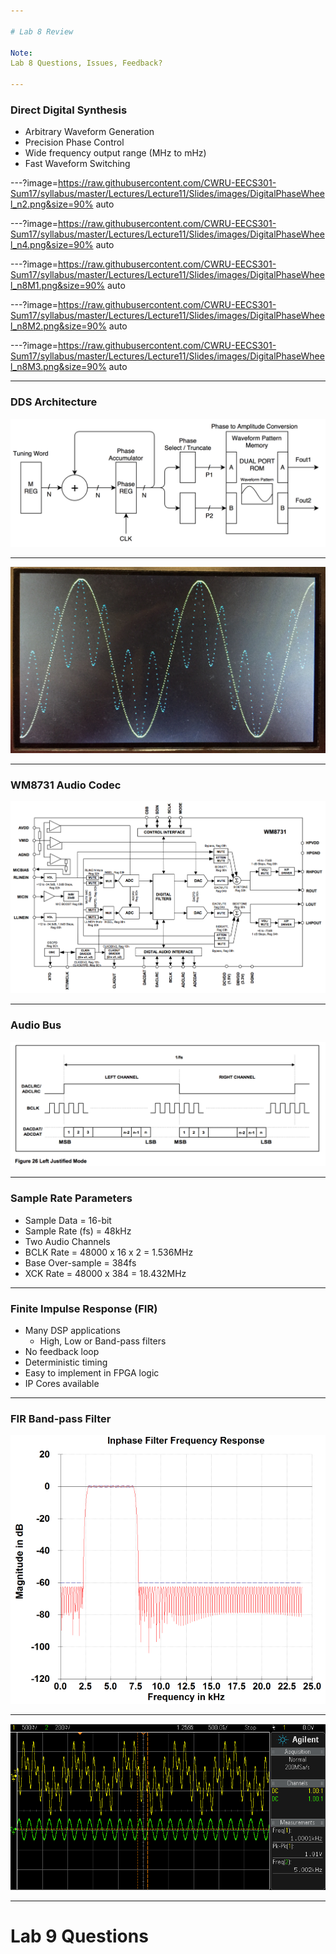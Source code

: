 ```yaml
---

# Lab 8 Review

Note:
Lab 8 Questions, Issues, Feedback?

---
```


### Direct Digital Synthesis

* Arbitrary Waveform Generation
* Precision Phase Control
* Wide frequency output range (MHz to mHz)
* Fast Waveform Switching

---?image=https://raw.githubusercontent.com/CWRU-EECS301-Sum17/syllabus/master/Lectures/Lecture11/Slides/images/DigitalPhaseWheel_n2.png&size=90% auto

---?image=https://raw.githubusercontent.com/CWRU-EECS301-Sum17/syllabus/master/Lectures/Lecture11/Slides/images/DigitalPhaseWheel_n4.png&size=90% auto

---?image=https://raw.githubusercontent.com/CWRU-EECS301-Sum17/syllabus/master/Lectures/Lecture11/Slides/images/DigitalPhaseWheel_n8M1.png&size=90% auto

---?image=https://raw.githubusercontent.com/CWRU-EECS301-Sum17/syllabus/master/Lectures/Lecture11/Slides/images/DigitalPhaseWheel_n8M2.png&size=90% auto

---?image=https://raw.githubusercontent.com/CWRU-EECS301-Sum17/syllabus/master/Lectures/Lecture11/Slides/images/DigitalPhaseWheel_n8M3.png&size=90% auto


---

### DDS Architecture

![DDS Block Diagram](https://raw.githubusercontent.com/CWRU-EECS301-Sum17/syllabus/master/Lectures/Lecture11/Slides/images/DDS_Block_Diagram.png)

---

![DDS Waveform Demo](https://raw.githubusercontent.com/CWRU-EECS301-Sum17/syllabus/master/Lectures/Lecture11/Slides/images/Generator-Demo.jpg)

---

### WM8731 Audio Codec

![WM8731 Block Diagram](https://raw.githubusercontent.com/CWRU-EECS301-Sum17/syllabus/master/Lectures/Lecture11/Slides/images/WM8731_Block_Diagram.png)

---

### Audio Bus

![WM8731 Audio Bus Timing](https://raw.githubusercontent.com/CWRU-EECS301-Sum17/syllabus/master/Lectures/Lecture11/Slides/images/WM8731_Audio_Bus_Timing.png)

---

### Sample Rate Parameters

* Sample Data = 16-bit
* Sample Rate (fs) = 48kHz
* Two Audio Channels
* BCLK Rate = 48000 x 16 x 2 = 1.536MHz
* Base Over-sample = 384fs
* XCK Rate = 48000 x 384 = 18.432MHz

---

### Finite Impulse Response (FIR)

* Many DSP applications
	* High, Low or Band-pass filters
* No feedback loop
* Deterministic timing
* Easy to implement in FPGA logic
* IP Cores available

---

### FIR Band-pass Filter

![FFT Bandpass Filter](https://raw.githubusercontent.com/CWRU-EECS301-Sum17/syllabus/master/Lectures/Lecture11/Slides/images/FFT_Bandpass_Freq_Resp.png)

---

![Lab 6 Scope Plot](https://raw.githubusercontent.com/CWRU-EECS301-Sum17/syllabus/master/Lectures/Lecture11/Slides/images/Lab6_ScopePlot.png)



---

# Lab 9 Questions


